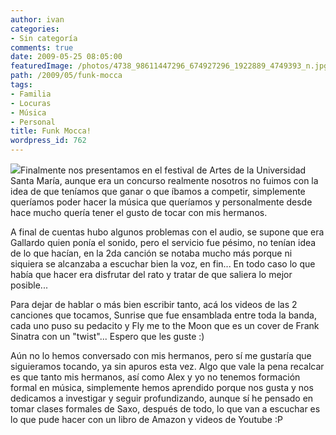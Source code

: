 ```yaml
---
author: ivan
categories:
- Sin categoría
comments: true
date: 2009-05-25 08:05:00
featuredImage: /photos/4738_98611447296_674927296_1922889_4749393_n.jpg
path: /2009/05/funk-mocca
tags:
- Familia
- Locuras
- Música
- Personal
title: Funk Mocca!
wordpress_id: 762
---
```


[![](/photos/4738_98611447296_674927296_1922889_4749393_n.jpg)](https://2.bp.blogspot.com/_T2UWuNJg3dQ/ShoL3iWPi7I/AAAAAAAABgs/xxqwtHsQIl4/s1600-h/4738_98611447296_674927296_1922889_4749393_n.jpg)Finalmente nos presentamos en el festival de Artes de la Universidad Santa María, aunque era un concurso realmente nosotros no fuimos con la idea de que teníamos que ganar o que íbamos a competir, simplemente queríamos poder hacer la música que queríamos y personalmente desde hace mucho quería tener el gusto de tocar con mis hermanos.

A final de cuentas hubo algunos problemas con el audio, se supone que era Gallardo quien ponía el sonido, pero el servicio fue pésimo, no tenían idea de lo que hacían, en la 2da canción se notaba mucho más porque ni siquiera se alcanzaba a escuchar bien la voz, en fin... En todo caso lo que había que hacer era disfrutar del rato y tratar de que saliera lo mejor posible...

Para dejar de hablar o más bien escribir tanto, acá los videos de las 2 canciones que tocamos, Sunrise que fue ensamblada entre toda la banda, cada uno puso su pedacito y Fly me to the Moon que es un cover de Frank Sinatra con un "twist"... Espero que les guste :)

Aún no lo hemos conversado con mis hermanos, pero sí me gustaría que siguieramos tocando, ya sin apuros esta vez. Algo que vale la pena recalcar es que tanto mis hermanos, así como Alex y yo no tenemos formación formal en música, simplemente hemos aprendido porque nos gusta y nos dedicamos a investigar y seguir profundizando, aunque sí he pensado en tomar clases formales de Saxo, después de todo, lo que van a escuchar es lo que pude hacer con un libro de Amazon y videos de Youtube :P